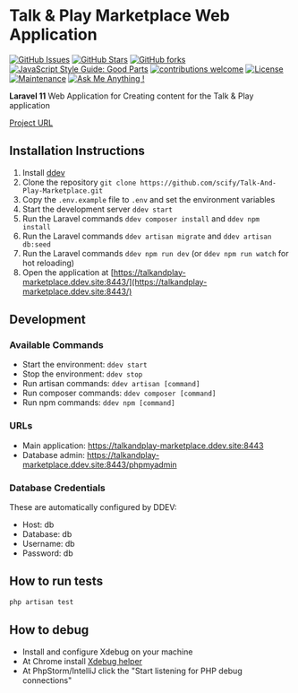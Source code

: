 # Talk & Play Marketplace Web Application

[![GitHub Issues](https://img.shields.io/github/issues/scify/Talk-And-Play-Marketplace)](https://img.shields.io/github/issues/scify/Talk-And-Play-Marketplace)
[![GitHub Stars](https://img.shields.io/github/stars/scify/Talk-And-Play-Marketplace)](https://img.shields.io/github/stars/scify/Talk-And-Play-Marketplace)
[![GitHub forks](https://img.shields.io/github/forks/scify/Talk-And-Play-Marketplace)](https://img.shields.io/github/forks/scify/Talk-And-Play-Marketplace)
[![JavaScript Style Guide: Good Parts](https://img.shields.io/badge/code%20style-goodparts-brightgreen.svg?style=flat)](https://github.com/dwyl/goodparts "JavaScript The Good Parts")
[![contributions welcome](https://img.shields.io/badge/contributions-welcome-brightgreen.svg?style=flat)](https://github.com/dwyl/esta/issues)
[![License](https://img.shields.io/badge/License-Apache%202.0-blue.svg)](https://opensource.org/licenses/Apache-2.0)
[![Maintenance](https://img.shields.io/badge/Maintained%3F-yes-green.svg)](https://GitHub.com/Naereen/StrapDown.js/graphs/commit-activity)
[![Ask Me Anything !](https://img.shields.io/badge/Ask%20me-anything-1abc9c.svg)](https://GitHub.com/scify)

**Laravel 11** Web Application for Creating content for the Talk & Play application

[Project URL](https://crowdsourcing.scify.org/)

## Installation Instructions

1. Install [ddev](https://ddev.readthedocs.io/en/stable/users/install/ddev-installation/)
2. Clone the repository `git clone https://github.com/scify/Talk-And-Play-Marketplace.git`
3. Copy the `.env.example` file to `.env` and set the environment variables
4. Start the development server `ddev start`
5. Run the Laravel commands `ddev composer install` and `ddev npm install`
6. Run the Laravel commands `ddev artisan migrate` and `ddev artisan db:seed`
7. Run the Laravel commands `ddev npm run dev` (or `ddev npm run watch` for hot reloading)
8. Open the application at [https://talkandplay-marketplace.ddev.site:8443/](https://talkandplay-marketplace.ddev.site:8443/)

## Development

### Available Commands

- Start the environment: `ddev start`
- Stop the environment: `ddev stop`
- Run artisan commands: `ddev artisan [command]`
- Run composer commands: `ddev composer [command]`
- Run npm commands: `ddev npm [command]`

### URLs

- Main application: <https://talkandplay-marketplace.ddev.site:8443>
- Database admin: <https://talkandplay-marketplace.ddev.site:8443/phpmyadmin>

### Database Credentials

These are automatically configured by DDEV:

- Host: db
- Database: db
- Username: db
- Password: db

## How to run tests

```bash
php artisan test
```

## How to debug

- Install and configure Xdebug on your machine
- At Chrome install [Xdebug helper](https://chrome.google.com/webstore/detail/xdebug-helper/eadndfjplgieldjbigjakmdgkmoaaaoc?utm_source=chrome-app-launcher-info-dialog)
- At PhpStorm/IntelliJ click the "Start listening for PHP debug connections"
